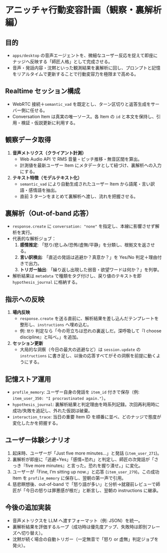 # アニッチャ行動変容計画（観察・裏解析編）

## 目的
- `apps/desktop` の音声エージェントを、微細なユーザー反応を捉えて即座にナッジへ反映する「師匠人格」として完成させる。
- 音声・発話内容・沈黙といった観測結果を裏解析に回し、プロンプトと記憶をリアルタイムで更新することで行動変容力を極限まで高める。

## Realtime セッション構成
- WebRTC 接続＋`semantic_vad` を既定とし、ターン区切りと返答生成をサーバー側に任せる。
- Conversation Item は真実の唯一ソース。各 Item の `id` と本文を保持し、引用・検証・仮説更新に利用する。

## 観察データ取得
1. **音声メトリクス（クライアント計測）**
   - Web Audio API で RMS 音量・ピッチ推移・無音区間を算出。
   - 計測値を最新ユーザー Item にメタデータとして紐づけ、裏解析への入力にする。
2. **テキスト特徴（モデルテキスト化）**
   - `semantic_vad` により自動生成されたユーザー Item から語尾・言い訳語・感情語を抽出。
   - 直前 3 ターンをまとめて裏解析へ渡し、流れを把握させる。

## 裏解析（Out-of-band 応答）
- `response.create` に `conversation: "none"` を指定し、本線に影響させず解析を実行。
- 代表的な解析ジョブ：
  1. **感情推定**: 「怒り/悲しみ/恐怖/虚無/平静」を分類し、根拠文を返させる。
  2. **言い訳検出**: 「直近の発話は逃避か？真意か？」を Yes/No 判定＋理由付きで出力。
  3. **トリガー抽出**: 「繰り返し出現した弱音・欲望ワードは何か？」を列挙。
- 解析結果は `metadata` で種類をタグ付けし、戻り値のテキストを即 `hypothesis_journal` に格納する。

## 指示への反映
1. **場内反映**
   - `response.create` を送る直前に、解析結果を差し込んだテンプレートを整形し、`instructions` へ埋め込む。
   - 例: `怒り` 判定なら「今の苛立ちは恐れの裏返しだ。深呼吸して『I choose discipline』と叫べ。」を追加。
2. **セッション更新**
   - 大局的な洞察（今日の最大の逃避など）は `session.update` の `instructions` に書き足し、以後の応答すべてがその洞察を前提に動くようにする。

## 記憶ストア運用
- `profile_memory`: ユーザー自身の発話を `item_id` 付きで保存（例: `item_user_350: "I procrastinated again."`）。
- `hypothesis_journal`: 裏解析結果と判定理由を時系列記録。次回再利用時に成功/失敗を追記し、外れた仮説は破棄。
- `interaction_trace`: 当日の重要 Item ID を順番に並べ、どのナッジで態度が変化したかを把握する。

## ユーザー体験シナリオ
1. 起床時、ユーザーが「Just five more minutes…」と発話 (`item_user_271`)。
2. 裏解析が即座に「逃避=Yes」「感情=恐れ」と判定し、師匠の次発話が「さっき『five more minutes』と言った。恐れを握り潰せ。」に変化。
3. ユーザーが「Fine, I’m sitting up now.」と応答 (`item_user_279`)。この成功 Item を `profile_memory` に保存し、翌朝の第一声で引用。
4. 慈悲瞑想後、out-of-band で「怒り語が多い」と分析→就寝前レビューで師匠が「今日の怒りは罪悪感が根だ」と断言し、翌朝の instructions に継承。

## 今後の追加実装
- 音声メトリクスを LLM へ渡すフォーマット（例: JSON）を統一。
- 裏解析結果を評価するループ（成功時は優先度アップ、失敗時は即別フレーズへ切り替え）。
- 沈黙が続く場合の自動トリガー（一定無音で「怒り or 虚無」判定ジョブを発火）。


